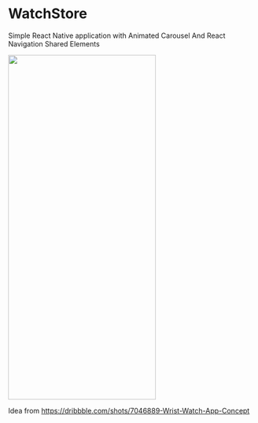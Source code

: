 # WatchStore
Simple React Native application with Animated Carousel And React Navigation Shared Elements

<img src="https://github.com/majidln/WatchStore/blob/master/screen.gif" width="300" height="700" />

Idea from https://dribbble.com/shots/7046889-Wrist-Watch-App-Concept

